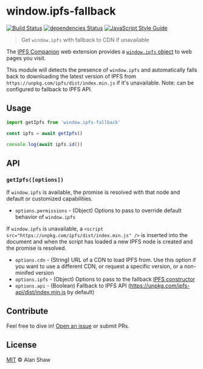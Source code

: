 # window.ipfs-fallback

[![Build Status](https://travis-ci.org/tableflip/window.ipfs-fallback.svg?branch=master)](https://travis-ci.org/tableflip/window.ipfs-fallback) [![dependencies Status](https://david-dm.org/tableflip/window.ipfs-fallback/status.svg)](https://david-dm.org/tableflip/window.ipfs-fallback) [![JavaScript Style Guide](https://img.shields.io/badge/code_style-standard-brightgreen.svg)](https://standardjs.com)

> Get `window.ipfs` with fallback to CDN if unavailable

The [IPFS Companion](https://github.com/ipfs-shipyard/ipfs-companion) web extension provides a [`window.ipfs` object](https://github.com/ipfs-shipyard/ipfs-companion/blob/master/docs/window.ipfs.md) to web pages you visit.

This module will detects the presence of `window.ipfs` and automatically falls back to downloading the latest version of IPFS from `https://unpkg.com/ipfs/dist/index.min.js` if it's unavailable. Note: can be configured to fallback to IPFS API.

## Usage

```js
import getIpfs from 'window.ipfs-fallback'

const ipfs = await getIpfs()

console.log(await ipfs.id())
```

## API

### `getIpfs([options])`

If `window.ipfs` is available, the promise is resolved with that node and default or customized capabilities.

* `options.permissions` - (Object) Options to pass to override default behavior of `window.ipfs`

If `window.ipfs` is unavailable, a `<script src="https://unpkg.com/ipfs/dist/index.min.js" />` is inserted into the document and when the script has loaded a new IPFS node is created and the promise is resolved.

* `options.cdn` - (String) URL of a CDN to load IPFS from. Use this option if you want to use a different CDN, or request a specific version, or a non-minifed version
* `options.ipfs` - (Object) Options to pass to the fallback [IPFS constructor](https://github.com/ipfs/js-ipfs#ipfs-constructor)
* `options.api` - (Boolean) Fallback to IPFS API (https://unpkg.com/ipfs-api/dist/index.min.js by default)

## Contribute

Feel free to dive in! [Open an issue](https://github.com/tableflip/window.ipfs-fallback/issues/new) or submit PRs.

## License

[MIT](LICENSE) © Alan Shaw
